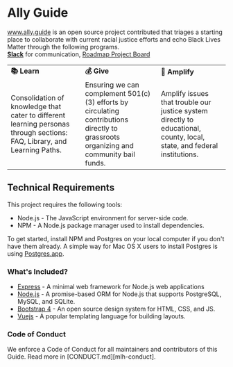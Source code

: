# Ally Guide

www.ally.guide is an open source project contributed that triages a starting place to collaborate with current racial justice efforts and echo Black Lives Matter through the following programs.   
**[Slack](https://join.slack.com/t/ally-guide/shared_invite/zt-fpx4ach3-OlGutY6lsd7lXKphj8KpAA)** for communication, [Roadmap Project Board](https://github.com/Ally-Guide/ally-guide-app/projects/1)

<table>
  <tr>
   <td><strong>      📚  Learn </strong>
   </td>
   <td><strong>       💰 Give </strong>
   </td>
   <td><strong>    📢 Amplify</strong>
   </td>
  </tr>
  <tr>
   <td>Consolidation of knowledge that cater to different learning personas through sections: FAQ, Library, and Learning Paths. 
   </td>
   <td>Ensuring we can complement 501(c)(3) efforts by circulating contributions directly to grassroots organizing and community bail funds.
   </td>
   <td>Amplify issues that trouble our justice system directly to educational, county, local, state, and federal institutions.<strong> </strong>
   </td>
  </tr>
</table>


## Technical Requirements
This project requires the following tools:

- Node.js - The JavaScript environment for server-side code.
- NPM - A Node.js package manager used to install dependencies.

To get started, install NPM and Postgres on your local computer if you don't have them already. A simple way for Mac OS X users to install Postgres is using [Postgres.app](https://postgresapp.com/).

### What's Included?

- [Express](https://expressjs.com/) - A minimal web framework for Node.js web applications
- [Node.js](https://nodejs.org/) - A promise-based ORM for Node.js that supports PostgreSQL, MySQL, and SQLite.
- [Bootstrap 4](https://getbootstrap.com/) - An open source design system for HTML, CSS, and JS.
- [Vuejs](https://handlebarsjs.com/) - A popular templating language for building layouts.


### Code of Conduct

We enforce a Code of Conduct for all maintainers and contributors of this Guide. Read more in [CONDUCT.md][mlh-conduct].
